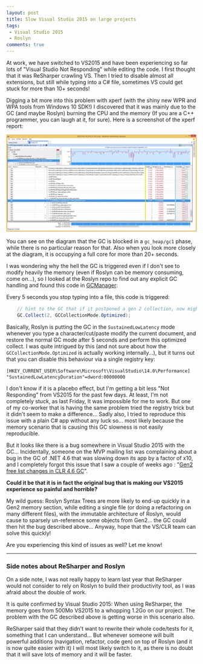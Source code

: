 ```yaml
---
layout: post
title: Slow Visual Studio 2015 on large projects
tags:
 - Visual Studio 2015
 - Roslyn
comments: true
---
```


At work, we have switched to VS2015 and have been experiencing so far lots of "Visual Studio Not Responding" while editing the code. I first thought that it was ReSharper crawling VS. Then I tried to disable almost all extensions, but still while typing into a C# file, sometimes VS could get stuck for more than 10+ seconds!

Digging a bit more into this problem with xperf (with the shiny new WPR and WPA tools from Windows 10 SDK!) I discovered that it was mainly due to the GC (and maybe Roslyn) burning the CPU and the memory (If you are a C++ programmer, you can laugh at it, for sure). Here is a screenshot of the xperf report:

<a href="/images/VS2015_Roslyn_GC.jpg" title="Result of a xperf on a Visual Studio 2015 not responding" class="image-popup">
	<img src="/images/VS2015_Roslyn_GC.jpg">			
</a>

You can see on the diagram that the GC is blocked in a `gc_heap/gc1` phase, while there is no particular reason for that. Also when you look more closely at the diagram, it is occupying a full core for more than 20+ seconds.

I was wondering why the hell the GC is triggered even if I don't see to modify heavily the memory (even if Roslyn can be memory consuming, come on...), so I looked at the Roslyn repo to find out any explicit GC handling and found this code in [GCManager](https://github.com/dotnet/roslyn/blob/master/src/VisualStudio/Core/Def/Implementation/GCManager.cs#L61):

Every 5 seconds you stop typing into a file, this code is triggered:

```C#
    // hint to the GC that if it postponed a gen 2 collection, now might be a good time to do it.
    GC.Collect(2, GCCollectionMode.Optimized);
```

Basically, Roslyn is putting the GC in the `SustainedLowLatency` mode whenever you type a character/cut/paste modify the current document, and restore the normal GC mode after 5 seconds and perform this optimized collect. I was quite intrigued by this (and not sure about how the `GCCollectionMode.Optimized` is actually working internally...), but it turns out that you can disable this behaviour via a single registry key:

```
[HKEY_CURRENT_USER\Software\Microsoft\VisualStudio\14.0\Performance]
"SustainedLowLatencyDuration"=dword:00000000
``` 

I don't know if it is a placebo effect, but I'm getting a bit less "Not Responding" from VS2015 for the past few days. At least, I'm not completely stuck, as last Friday, It was impossible for me to work. But one of my co-worker that is having the same problem tried the registry trick but it didn't seem to make a difference... Sadly also, I tried to reproduce this issue with a plain C# app without any luck so... most likely because the memory scenario that is causing this GC slowness is not easily reproducible.

But it looks like there is a bug somewhere in Visual Studio 2015 with the GC... Incidentally, someone on the MVP mailing list was complaining about a bug in the GC of .NET 4.6 that was slowing down its app by a factor of x10, and I completely forgot this issue that I saw a couple of weeks ago : "[Gen2 free list changes in CLR 4.6 GC](http://blogs.msdn.com/b/maoni/archive/2015/08/12/gen2-free-list-changes-in-clr-4-6-gc.aspx)".

**Could it be that it is in fact the original bug that is making our VS2015 experience so painful and horrible?**

My wild guess: Roslyn Syntax Trees are more likely to end-up quickly in a Gen2 memory section, while editing a single file (or doing a refactoring on many different files), with the immutable architecture of Roslyn, would cause to sparsely un-reference some objects from Gen2... the GC could then hit the bug described above... Anyway, hope that the VS/CLR team can solve this quickly!

Are you experiencing this kind of issues as well? Let me know!

___

### Side notes about ReSharper and Roslyn
  
On a side note, I was not really happy to learn last year that ReSharper would not consider to rely on Roslyn to build their productivity tool, as I was afraid about the double of work.

It is quite confirmed by Visual Studio 2015: When using ReSharper, the memory goes from 500Mo VS2015 to a whopping 1.2Go on our project. The problem with the GC described above is getting worse in this scenario also.

ReSharper said that they didn't want to rewrite their whole code/tests for it, something that I can understand... But whenever someone will built powerful additions (navigation, refactor, code gen) on top of Roslyn (and it is now quite easier with it) I will most likely switch to it, as there is no doubt that it will save lots of memory and it will be faster.